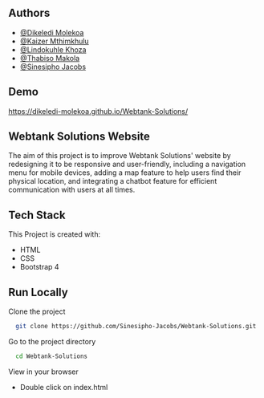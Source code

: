 
## Authors

- [@Dikeledi Molekoa](https://www.github.com/Dikeledi-Molekoa)
- [@Kaizer Mthimkhulu](https://www.github.com/Kaizer-Mthimkhulu)
- [@Lindokuhle Khoza](https://www.github.com/lindokhoza034)
- [@Thabiso Makola](https://www.github.com/)
- [@Sinesipho Jacobs](https://www.github.com/Sinesipho-Jacobs)


## Demo

https://dikeledi-molekoa.github.io/Webtank-Solutions/

## Webtank Solutions Website

The aim of this project is to improve Webtank Solutions' website by redesigning it to be responsive and user-friendly, including a navigation menu for mobile devices, adding a map feature to help users find their physical location, and integrating a chatbot feature for efficient communication with users at all times.

## Tech Stack

This Project is created with:
- HTML
- CSS
- Bootstrap 4


## Run Locally

Clone the project

```bash
  git clone https://github.com/Sinesipho-Jacobs/Webtank-Solutions.git
```

Go to the project directory

```bash
  cd Webtank-Solutions
```

View in your browser

- Double click on index.html




